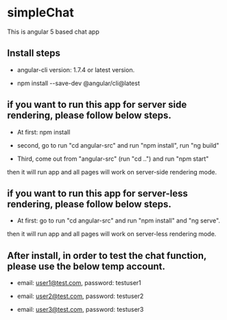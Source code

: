 # simpleChat
This is angular 5 based chat app

## Install steps

- angular-cli version: 1.7.4 or latest version.

- npm install --save-dev @angular/cli@latest


## if you want to run this app for server side rendering, please follow below steps.

- At first:  npm install 

- second, go to  run  "cd angular-src" and run "npm install", run "ng build"

- Third, come out from "angular-src" (run "cd ..") and run "npm start"

then it will run app and all pages will work on server-side rendering mode.

## if you want to run this app for server-less rendering, please follow below steps.

- At first:  go to  run  "cd angular-src" and run "npm install" and "ng serve".


then it will run app and all pages will work on server-less rendering mode.

## After install, in order to test the chat function, please use the below temp account.

- email: user1@test.com, password: testuser1

- email: user2@test.com, password: testuser2

- email: user3@test.com, password: testuser3

